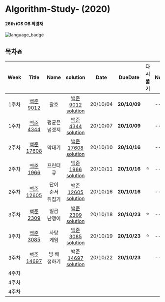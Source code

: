 # Algorithm-Study- (2020)

#### 26th iOS OB 최영재

![language_badge](https://img.shields.io/badge/Language-C%2B%2B-blue)

## 목차🔥

| Week  | Title | Name | solution | Date | DueDate | 다시풀기 | Note |
| :--: | :---: | :------: | :--: | :-----: | :--: | :--: | ---- |
| 1주차 | [백준 9012](https://www.acmicpc.net/problem/9012) | 괄호 | [백준 9012 solution](https://github.com/realwhyjay/Algorithm-Study-2020/blob/main/Baekjoon%209012/9012.md) | 20/10/04 | **20/10/09** |  | -- |
| 1주차 | [백준 4344](https://www.acmicpc.net/problem/4344) | 평균은 넘겠지 | [백준 4344 solution](https://github.com/realwhyjay/Algorithm-Study-2020/blob/main/Baekjoon%204344/4344.md) | 20/10/07 | **20/10/09** |  | -- |
| 2주차 | [백준 17608](https://www.acmicpc.net/problem/17608) | 막대기 | [백준 17608 solution](https://github.com/realwhyjay/Algorithm-Study-2020/blob/main/2Week%20-%20Baekjoon%2017608/17608.md) | 20/10/10 | **20/10/16** |  | -- |
| 2주차 | [백준 1966](https://www.acmicpc.net/problem/1966) | 프린터 큐 | [백준 1966 solution](https://github.com/realwhyjay/Algorithm-Study-2020/blob/main/2Week%20-%20Baekjoon%201966/1966.md) | 20/10/11 | **20/10/16** | :star: | -- |
| 2주차 | [백준 12605](https://www.acmicpc.net/problem/1966) | 단어 순서 뒤집기 | [백준 12605 solution](https://github.com/realwhyjay/Algorithm-Study-2020/blob/main/2Week%20-%20Baekjoon%201966/1966.md) | 20/10/16 | **20/10/16** |  | -- |
| 3주차 | [백준 2309](https://www.acmicpc.net/problem/2309) | 일곱 난쟁이 | [백준 2309 solution](https://github.com/realwhyjay/Algorithm-Study-2020/blob/main/3Week%20-%20Baekjoon%202309/2039.md) | 20/10/18 | **20/10/23** | :star: | -- |
| 3주차 | [백준 3085](https://www.acmicpc.net/problem/3085) | 사탕 게임 | [백준 3085 solution](https://github.com/realwhyjay/Algorithm-Study-2020/blob/main/3Week%20-%20Baekjoon%203085/3085.md) | 20/10/19 | **20/10/23** | :star: | -- |
| 3주차 | [백준 14697](https://www.acmicpc.net/problem/14697) | 방 배정하기 | [백준 14697 solution](https://github.com/realwhyjay/Algorithm-Study-2020/blob/main/3Week%20-%20Baekjoon%2014697/14697.md) | 20/10/22 | **20/10/23** | | -- |
| 4주차 | | | | | | | |
| 4주차 | | | | | | | |
| 4주차 | | | | | | | |

